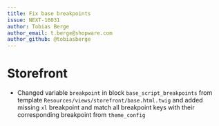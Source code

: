 ```yaml
---
title: Fix base breakpoints
issue: NEXT-16031
author: Tobias Berge
author_email: t.berge@shopware.com 
author_github: @tobiasberge
---
```

# Storefront
* Changed variable `breakpoint` in block `base_script_breakpoints` from template `Resources/views/storefront/base.html.twig` and added missing `xl` breakpoint and match all breakpoint keys with their corresponding breakpoint from `theme_config`
